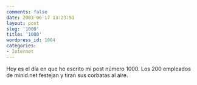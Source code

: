 ```yaml
---
comments: false
date: 2003-06-17 13:23:51
layout: post
slug: '1000'
title: '1000'
wordpress_id: 1004
categories:
- Internet
---
```


Hoy es el día en que he escrito mi post número 1000. Los 200 empleados de minid.net festejan y tiran sus corbatas al aire.




 
